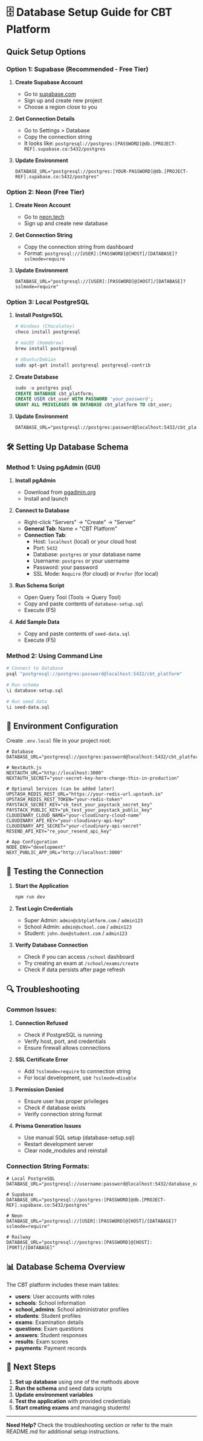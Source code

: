 # 🗄️ Database Setup Guide for CBT Platform

## Quick Setup Options

### Option 1: Supabase (Recommended - Free Tier)

1. **Create Supabase Account**
   - Go to [supabase.com](https://supabase.com)
   - Sign up and create new project
   - Choose a region close to you

2. **Get Connection Details**
   - Go to Settings > Database
   - Copy the connection string
   - It looks like: `postgresql://postgres:[PASSWORD]@db.[PROJECT-REF].supabase.co:5432/postgres`

3. **Update Environment**
   ```env
   DATABASE_URL="postgresql://postgres:[YOUR-PASSWORD]@db.[PROJECT-REF].supabase.co:5432/postgres"
   ```

### Option 2: Neon (Free Tier)

1. **Create Neon Account**
   - Go to [neon.tech](https://neon.tech)
   - Sign up and create new database

2. **Get Connection String**
   - Copy the connection string from dashboard
   - Format: `postgresql://[USER]:[PASSWORD]@[HOST]/[DATABASE]?sslmode=require`

3. **Update Environment**
   ```env
   DATABASE_URL="postgresql://[USER]:[PASSWORD]@[HOST]/[DATABASE]?sslmode=require"
   ```

### Option 3: Local PostgreSQL

1. **Install PostgreSQL**

   ```bash
   # Windows (Chocolatey)
   choco install postgresql

   # macOS (Homebrew)
   brew install postgresql

   # Ubuntu/Debian
   sudo apt-get install postgresql postgresql-contrib
   ```

2. **Create Database**

   ```sql
   sudo -u postgres psql
   CREATE DATABASE cbt_platform;
   CREATE USER cbt_user WITH PASSWORD 'your_password';
   GRANT ALL PRIVILEGES ON DATABASE cbt_platform TO cbt_user;
   ```

3. **Update Environment**
   ```env
   DATABASE_URL="postgresql://postgres:password@localhost:5432/cbt_platform"
   ```

## 🛠️ Setting Up Database Schema

### Method 1: Using pgAdmin (GUI)

1. **Install pgAdmin**
   - Download from [pgadmin.org](https://www.pgadmin.org/download/)
   - Install and launch

2. **Connect to Database**
   - Right-click "Servers" → "Create" → "Server"
   - **General Tab**: Name = "CBT Platform"
   - **Connection Tab**:
     - Host: `localhost` (local) or your cloud host
     - Port: `5432`
     - Database: `postgres` or your database name
     - Username: `postgres` or your username
     - Password: your password
     - SSL Mode: `Require` (for cloud) or `Prefer` (for local)

3. **Run Schema Script**
   - Open Query Tool (Tools → Query Tool)
   - Copy and paste contents of `database-setup.sql`
   - Execute (F5)

4. **Add Sample Data**
   - Copy and paste contents of `seed-data.sql`
   - Execute (F5)

### Method 2: Using Command Line

```bash
# Connect to database
psql "postgresql://postgres:password@localhost:5432/cbt_platform"

# Run schema
\i database-setup.sql

# Run seed data
\i seed-data.sql
```

## 🔧 Environment Configuration

Create `.env.local` file in your project root:

```env
# Database
DATABASE_URL="postgresql://postgres:password@localhost:5432/cbt_platform"

# NextAuth.js
NEXTAUTH_URL="http://localhost:3000"
NEXTAUTH_SECRET="your-secret-key-here-change-this-in-production"

# Optional Services (can be added later)
UPSTASH_REDIS_REST_URL="https://your-redis-url.upstash.io"
UPSTASH_REDIS_REST_TOKEN="your-redis-token"
PAYSTACK_SECRET_KEY="sk_test_your_paystack_secret_key"
PAYSTACK_PUBLIC_KEY="pk_test_your_paystack_public_key"
CLOUDINARY_CLOUD_NAME="your-cloudinary-cloud-name"
CLOUDINARY_API_KEY="your-cloudinary-api-key"
CLOUDINARY_API_SECRET="your-cloudinary-api-secret"
RESEND_API_KEY="re_your_resend_api_key"

# App Configuration
NODE_ENV="development"
NEXT_PUBLIC_APP_URL="http://localhost:3000"
```

## 🚀 Testing the Connection

1. **Start the Application**

   ```bash
   npm run dev
   ```

2. **Test Login Credentials**
   - Super Admin: `admin@cbtplatform.com` / `admin123`
   - School Admin: `admin@school.com` / `admin123`
   - Student: `john.doe@student.com` / `admin123`

3. **Verify Database Connection**
   - Check if you can access `/school` dashboard
   - Try creating an exam at `/school/exams/create`
   - Check if data persists after page refresh

## 🔍 Troubleshooting

### Common Issues:

1. **Connection Refused**
   - Check if PostgreSQL is running
   - Verify host, port, and credentials
   - Ensure firewall allows connections

2. **SSL Certificate Error**
   - Add `?sslmode=require` to connection string
   - For local development, use `?sslmode=disable`

3. **Permission Denied**
   - Ensure user has proper privileges
   - Check if database exists
   - Verify connection string format

4. **Prisma Generation Issues**
   - Use manual SQL setup (database-setup.sql)
   - Restart development server
   - Clear node_modules and reinstall

### Connection String Formats:

```env
# Local PostgreSQL
DATABASE_URL="postgresql://username:password@localhost:5432/database_name"

# Supabase
DATABASE_URL="postgresql://postgres:[PASSWORD]@db.[PROJECT-REF].supabase.co:5432/postgres"

# Neon
DATABASE_URL="postgresql://[USER]:[PASSWORD]@[HOST]/[DATABASE]?sslmode=require"

# Railway
DATABASE_URL="postgresql://postgres:[PASSWORD]@[HOST]:[PORT]/[DATABASE]"
```

## 📊 Database Schema Overview

The CBT platform includes these main tables:

- **users**: User accounts with roles
- **schools**: School information
- **school_admins**: School administrator profiles
- **students**: Student profiles
- **exams**: Examination details
- **questions**: Exam questions
- **answers**: Student responses
- **results**: Exam scores
- **payments**: Payment records

## 🎯 Next Steps

1. **Set up database** using one of the methods above
2. **Run the schema** and seed data scripts
3. **Update environment variables**
4. **Test the application** with provided credentials
5. **Start creating exams** and managing students!

---

**Need Help?** Check the troubleshooting section or refer to the main README.md for additional setup instructions.
